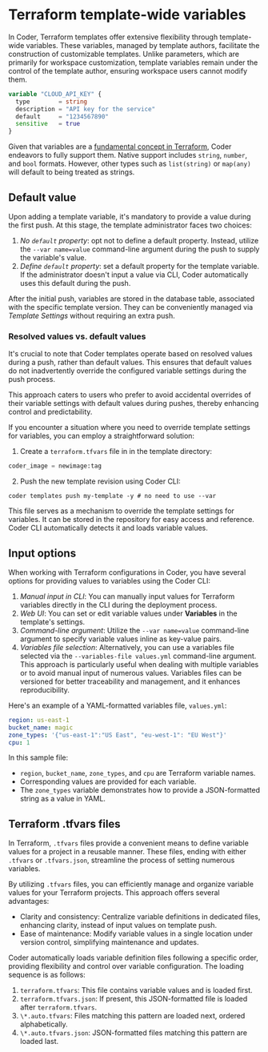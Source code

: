 # Terraform template-wide variables

In Coder, Terraform templates offer extensive flexibility through template-wide
variables. These variables, managed by template authors, facilitate the
construction of customizable templates. Unlike parameters, which are primarily
for workspace customization, template variables remain under the control of the
template author, ensuring workspace users cannot modify them.

```tf
variable "CLOUD_API_KEY" {
  type        = string
  description = "API key for the service"
  default     = "1234567890"
  sensitive   = true
}
```

Given that variables are a
[fundamental concept in Terraform](https://developer.hashicorp.com/terraform/language/values/variables),
Coder endeavors to fully support them. Native support includes `string`,
`number`, and `bool` formats. However, other types such as `list(string)` or
`map(any)` will default to being treated as strings.

## Default value

Upon adding a template variable, it's mandatory to provide a value during the
first push. At this stage, the template administrator faces two choices:

1. _No `default` property_: opt not to define a default property. Instead,
   utilize the `--var name=value` command-line argument during the push to
   supply the variable's value.
2. _Define `default` property_: set a default property for the template
   variable. If the administrator doesn't input a value via CLI, Coder
   automatically uses this default during the push.

After the initial push, variables are stored in the database table, associated
with the specific template version. They can be conveniently managed via
_Template Settings_ without requiring an extra push.

### Resolved values vs. default values

It's crucial to note that Coder templates operate based on resolved values
during a push, rather than default values. This ensures that default values do
not inadvertently override the configured variable settings during the push
process.

This approach caters to users who prefer to avoid accidental overrides of their
variable settings with default values during pushes, thereby enhancing control
and predictability.

If you encounter a situation where you need to override template settings for
variables, you can employ a straightforward solution:

1. Create a `terraform.tfvars` file in in the template directory:

```tf
coder_image = newimage:tag
```

2. Push the new template revision using Coder CLI:

```
coder templates push my-template -y # no need to use --var
```

This file serves as a mechanism to override the template settings for variables.
It can be stored in the repository for easy access and reference. Coder CLI
automatically detects it and loads variable values.

## Input options

When working with Terraform configurations in Coder, you have several options
for providing values to variables using the Coder CLI:

1. _Manual input in CLI_: You can manually input values for Terraform variables
   directly in the CLI during the deployment process.
1. _Web UI_: You can set or edit variable values under **Variables** in the template's settings.   
1. _Command-line argument_: Utilize the `--var name=value` command-line argument
   to specify variable values inline as key-value pairs.
1. _Variables file selection_: Alternatively, you can use a variables file
   selected via the `--variables-file values.yml` command-line argument. This
   approach is particularly useful when dealing with multiple variables or to
   avoid manual input of numerous values. Variables files can be versioned for
   better traceability and management, and it enhances reproducibility.

Here's an example of a YAML-formatted variables file, `values.yml`:

```yaml
region: us-east-1
bucket_name: magic
zone_types: '{"us-east-1":"US East", "eu-west-1": "EU West"}'
cpu: 1
```

In this sample file:

- `region`, `bucket_name`, `zone_types`, and `cpu` are Terraform variable names.
- Corresponding values are provided for each variable.
- The `zone_types` variable demonstrates how to provide a JSON-formatted string
  as a value in YAML.

## Terraform .tfvars files

In Terraform, `.tfvars` files provide a convenient means to define variable
values for a project in a reusable manner. These files, ending with either
`.tfvars` or `.tfvars.json`, streamline the process of setting numerous
variables.

By utilizing `.tfvars` files, you can efficiently manage and organize variable
values for your Terraform projects. This approach offers several advantages:

- Clarity and consistency: Centralize variable definitions in dedicated files,
  enhancing clarity, instead of input values on template push.
- Ease of maintenance: Modify variable values in a single location under version
  control, simplifying maintenance and updates.

Coder automatically loads variable definition files following a specific order,
providing flexibility and control over variable configuration. The loading
sequence is as follows:

1. `terraform.tfvars`: This file contains variable values and is loaded first.
2. `terraform.tfvars.json`: If present, this JSON-formatted file is loaded after
   `terraform.tfvars`.
3. `\*.auto.tfvars`: Files matching this pattern are loaded next, ordered
   alphabetically.
4. `\*.auto.tfvars.json`: JSON-formatted files matching this pattern are loaded
   last.
